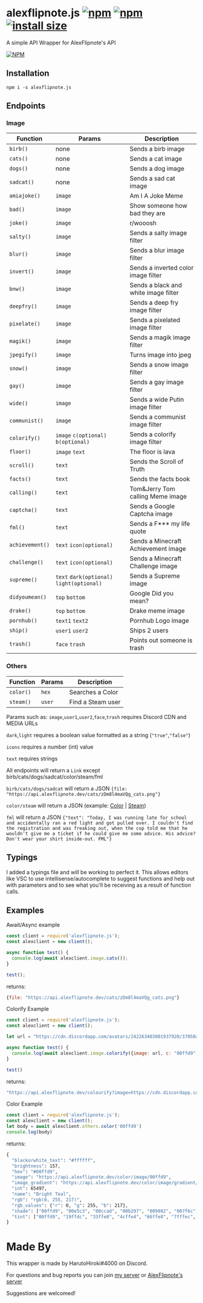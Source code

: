# alexflipnote.js [![npm](https://img.shields.io/npm/v/alexflipnote.js.svg)](https://www.npmjs.com/package/alexflipnote.js) [![npm](https://img.shields.io/npm/dt/alexflipnote.js.svg?maxAge=3600)](https://www.npmjs.com/package/alexflipnote.js) [![install size](https://packagephobia.now.sh/badge?p=alexflipnote.js)](https://packagephobia.now.sh/result?p=alexflipnote.js)
A simple API Wrapper for AlexFlipnote's API

[![NPM](https://nodei.co/npm/alexflipnote.js.png?downloads=true&downloadRank=true&stars=true)](https://nodei.co/npm/alexflipnote.js/)

## Installation
```
npm i -s alexflipnote.js
```
## Endpoints

### Image
| Function | Params | Description |
| -------- | ------ | ----------- |
| `birb()` | none | Sends a birb image |
| `cats()` | none | Sends a cat image |
| `dogs()` | none | Sends a dog image |
| `sadcat()` | none | Sends a sad cat image |
| `amiajoke()` | `image` | Am I A Joke Meme |
| `bad()` | `image` | Show someone how bad they are |
| `joke()` | `image` | r/wooosh |
| `salty()` | `image` | Sends a salty image filter |
| `blur()` | `image` | Sends a blur image filter |
| `invert()` | `image` | Sends a inverted color image filter |
| `bnw()` | `image` | Sends a black and white image filter |
| `deepfry()` | `image` | Sends a deep fry image filter |
| `pixelate()` | `image` | Sends a pixelated image filter |
| `magik()` | `image` | Sends a magik image filter |
| `jpegify()` | `image` | Turns image into jpeg |
| `snow()` | `image` | Sends a snow image filter |
| `gay()` | `image` | Sends a gay image filter |
| `wide()` | `image` | Sends a wide Putin image filter |
| `communist()` | `image` | Sends a communist image filter |
| `colorify()` | `image` `c(optional)` `b(optional)` | Sends a colorify image filter |
| `floor()` | `image` `text` | The floor is lava |
| `scroll()` | `text` | Sends the Scroll of Truth |
| `facts()` | `text` | Sends the facts book |
| `calling()` | `text` | Tom&Jerry Tom calling Meme image |
| `captcha()` | `text` | Sends a Google Captcha image |
| `fml()` | `text` | Sends a F*** my life quote |
| `achievement()` | `text` `icon(optional)` | Sends a Minecraft Achievement image |
| `challenge()` | `text` `icon(optional)` | Sends a Minecraft Challenge image |
| `supreme()` | `text` `dark(optional)` `light(optional)` | Sends a Supreme image |
| `didyoumean()` | `top` `bottom` | Google Did you mean? |
| `drake()` | `top` `bottom` | Drake meme image |
| `pornhub()` | `text1` `text2` | Pornhub Logo image |
| `ship()` | `user1` `user2` | Ships 2 users |
| `trash()` | `face` `trash` | Points out someone is trash |

### Others
| Function | Params | Description |
| -------- | ------ | ----------- |
| `color()` | `hex` | Searches a Color |
| `steam()` | `user` | Find a Steam user |

Params such as:
`image`,`user1`,`user2`,`face`,`trash` requires Discord CDN and MEDIA URLs

`dark`,`light` requires a boolean value formatted as a string (`"true"`,`"false"`)

`icons` requires a number (int) value

`text` requires strings

All endpoints will return a `Link` except birb/cats/dogs/sadcat/color/steam/fml

`birb/cats/dogs/sadcat` will return a JSON `{file: "https://api.alexflipnote.dev/cats/zDm8l4maVQg_cats.png"}`

`color/steam` will return a JSON (example: [Color](https://api.alexflipnote.dev/color/00ffd9) | [Steam](https://api.alexflipnote.dev/steam/user/alexflipnote))

`fml` will return a JSON `{"text": "Today, I was running late for school and accidentally ran a red light and got pulled over. I couldn't find the registration and was freaking out, when the cop told me that he wouldn't give me a ticket if he could give me some advice. His advice? Don't wear your shirt inside-out. FML"}`

## Typings
I added a typings file and will be working to perfect it. This allows editors like VSC to use intellisense/autocomplete to suggest functions and help out with parameters and to see what you'll be receiving as a result of function calls.

## Examples
Await/Async example
```js
const client = require('alexflipnote.js');
const alexclient = new client();

async function test() {
  console.log(await alexclient.image.cats());
}

test();
```
returns: 
```js
{file: "https://api.alexflipnote.dev/cats/zDm8l4maVQg_cats.png"}
```

Colorify Example
```js
const client = require('alexflipnote.js');
const alexclient = new client();

let url = "https://cdn.discordapp.com/avatars/242263403001937920/37050aab01de8806e4bc1e2b83983439.webp?size=1024"

async function test() {
  console.log(await alexclient.image.colorify({image: url, c: "00ffd9", b: "000000"}))
}

test()
```
returns: 
```js
"https://api.alexflipnote.dev/colourify?image=https://cdn.discordapp.com/avatars/242263403001937920/37050aab01de8806e4bc1e2b83983439.webp?size=1024&c=00ffd9&b=000000"
```
Color Example
```js
const client = require('alexflipnote.js');
const alexclient = new client();
let body = await alexclient.others.color('00ffd9')
console.log(body)
``` 
returns:
```cmd
{
  "blackorwhite_text": "#ffffff", 
  "brightness": 157, 
  "hex": "#00ffd9", 
  "image": "https://api.alexflipnote.dev/color/image/00ffd9", 
  "image_gradient": "https://api.alexflipnote.dev/color/image/gradient/00ffd9", 
  "int": 65497, 
  "name": "Bright Teal", 
  "rgb": "rgb(0, 255, 217)", 
  "rgb_values": {"r": 0, "g": 255, "b": 217}, 
  "shade": ["00ffd9", "00e5c3", "00ccad", "00b297", "009982", "007f6c", "006556", "004c41", "00322b", "001915", "000000"], 
  "tint": ["00ffd9", "19ffdc", "33ffe0", "4cffe4", "66ffe8", "7fffec", "99ffef", "b2fff3", "ccfff7", "e5fffb", "FFFFFF"]
}
```

# Made By
This wrapper is made by HarutoHiroki#4000 on Discord.

For questions and bug reports you can join [my server](https://discord.gg/sjtcnRb) or [AlexFlipnote's server](https://discord.gg/alexflipnote)

Suggestions are welcomed!
